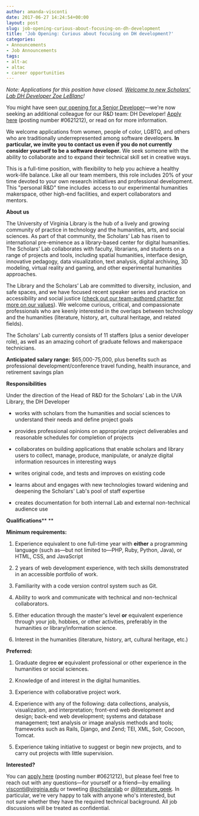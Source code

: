 ```yaml
---
author: amanda-visconti
date: 2017-06-27 14:24:54+00:00
layout: post
slug: job-opening-curious-about-focusing-on-dh-development
title: 'Job Opening: Curious about focusing on DH development?'
categories:
- Announcements
- Job Announcements
tags:
- alt-ac
- altac
- career opportunities
---
```


_Note: Applications for this position have closed. [Welcome to new Scholars' Lab DH Developer Zoe LeBlanc](http://scholarslab.org/announcements/welcome-new-dh-developer-zoe-leblanc/)!_

You might have seen [our opening for a Senior Developer](http://scholarslab.org/announcements/are-you-our-new-senior-developer/)&mdash;we're now seeking an additional colleague for our R&D team: DH Developer! [Apply here](http://jobs.virginia.edu/applicants/Central?quickFind=82179) (posting number #0621212), or read on for more information.

We welcome applications from women, people of color, LGBTQ, and others who are traditionally underrepresented among software developers. **In particular, we invite you to contact us even if you do not currently consider yourself to be a software developer.** We seek someone with the ability to collaborate and to expand their technical skill set in creative ways.

This is a full-time position, with flexibility to help you achieve a healthy work-life balance. Like all our team members, this role includes 20% of your time devoted to your own research initiatives and professional development. This "personal R&D" time includes  access to our experimental humanities makerspace, other high-end facilities, and expert collaborators and mentors.

**About us**

The University of Virginia Library is the hub of a lively and growing community of practice in technology and the humanities, arts, and social sciences. As part of that community, the Scholars’ Lab has risen to international pre-eminence as a library-based center for digital humanities. The Scholars’ Lab collaborates with faculty, librarians, and students on a range of projects and tools, including spatial humanities, interface design, innovative pedagogy, data visualization, text analysis, digital archiving, 3D modeling, virtual reality and gaming, and other experimental humanities approaches.

The Library and the Scholars’ Lab are committed to diversity, inclusion, and safe spaces, and we have focused recent speaker series and practice on accessibility and social justice ([check out our team-authored charter for more on our values](http://scholarslab.org/about/charter/)). We welcome curious, critical, and compassionate professionals who are keenly interested in the overlaps between technology and the humanities (literature, history, art, cultural heritage, and related fields).

The Scholars' Lab currently consists of 11 staffers (plus a senior developer role), as well as an amazing cohort of graduate fellows and makerspace technicians.

**Anticipated salary range:** $65,000-75,000, plus benefits such as professional development/conference travel funding, health insurance, and retirement savings plan

**Responsibilities**

Under the direction of the Head of R&D for the Scholars' Lab in the UVA Library, the DH Developer




  * works with scholars from the humanities and social sciences to understand their needs and define project goals


  * provides professional opinions on appropriate project deliverables and reasonable schedules for completion of projects


  * collaborates on building applications that enable scholars and library users to collect, manage, produce, manipulate, or analyze digital information resources in interesting ways


  * writes original code, and tests and improves on existing code


  * learns about and engages with new technologies toward widening and deepening the Scholars' Lab's pool of staff expertise


  * creates documentation for both internal Lab and external non-technical audience use


**Qualifications**** **

**Minimum requirements:**




  1. Experience equivalent to one full-time year with **either** a programming language (such as&mdash;but not limited to&mdash;PHP, Ruby, Python, Java), or HTML, CSS, and JavaScript


  2. 2 years of web development experience, with tech skills demonstrated in an accessible portfolio of work.


  3. Familiarity with a code version control system such as Git.


  4. Ability to work and communicate with technical and non-technical collaborators.


  5. Either education through the master's level **or** equivalent experience through your job, hobbies, or other activities, preferably in the humanities or library/information science.


  6. Interest in the humanities (literature, history, art, cultural heritage, etc.)


**Preferred:**




  1. Graduate degree **or** equivalent professional or other experience in the humanities or social sciences.


  2. Knowledge of and interest in the digital humanities.


  3. Experience with collaborative project work.


  4. Experience with any of the following: data collections, analysis, visualization, and interpretation; front-end web development and design; back-end web development; systems and database management; text analysis or image analysis methods and tools; frameworks such as Rails, Django, and Zend; TEI, XML, Solr, Cocoon, Tomcat.


  5. Experience taking initiative to suggest or begin new projects, and to carry out projects with little supervision.


**Interested?**

You can [apply here](http://jobs.virginia.edu/applicants/Central?quickFind=82179) (posting number #0621212), but please feel free to reach out with any questions&mdash;for yourself or a friend&mdash;by emailing [visconti@virginia.edu](mailto:visconti@virginia.edu) or tweeting [@scholarslab](http://www.twitter.com/scholarslab) or [@literature_geek](http://www.twitter.com/literature_geek). In particular, we're very happy to talk with anyone who's interested, but not sure whether they have the required technical background. All job discussions will be treated as confidential.
